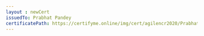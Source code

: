 ```yaml
--- 
layout : newCert 
issuedTo: Prabhat Pandey 
certificatePath: https://certifyme.online/img/cert/agilencr2020/PrabhatPandey_95603.png
--- 
```

